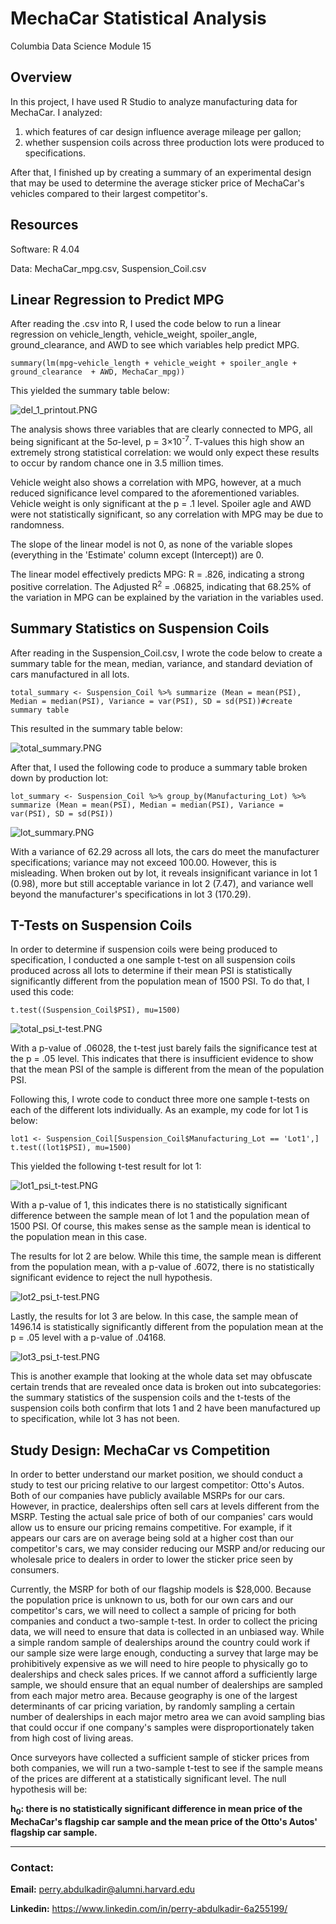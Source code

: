 # MechaCar Statistical Analysis
Columbia Data Science Module 15

## Overview
In this project, I have used R Studio to analyze manufacturing data for MechaCar. I analyzed: 
1) which features of car design influence average mileage per gallon; 
2) whether suspension coils across three production lots were produced to specifications.

After that, I finished up by creating a summary of an experimental design that may be used to determine the average sticker price of MechaCar's vehicles compared to their largest competitor's.

## Resources
Software: R 4.04

Data: MechaCar_mpg.csv, Suspension_Coil.csv

## Linear Regression to Predict MPG
After reading the .csv into R, I used the code below to run a linear regression on vehicle_length, vehicle_weight, spoiler_angle, ground_clearance, and AWD to see which variables help predict MPG. 

```
summary(lm(mpg~vehicle_length + vehicle_weight + spoiler_angle + ground_clearance  + AWD, MechaCar_mpg))
```
This yielded the summary table below: 

![del_1_printout.PNG](Resources/del_1_printout.PNG)

The analysis shows three variables that are clearly connected to MPG, all being significant at the 5σ-level, p = 3×10<sup>-7</sup>. T-values this high show an extremely strong statistical correlation: we would only expect these results to occur by random chance one in 3.5 million times.

Vehicle weight also shows a correlation with MPG, however, at a much reduced significance level compared to the aforementioned variables. Vehicle weight is only significant at the p = .1 level. Spoiler agle and AWD were not statistically significant, so any correlation with MPG may be due to randomness. 

The slope of the linear model is not 0, as none of the variable slopes (everything in the 'Estimate' column except (Intercept)) are 0.

The linear model effectively predicts MPG: R = .826, indicating a strong positive correlation. The Adjusted R<sup>2</sup> = .06825, indicating that 68.25% of the variation in MPG can be explained by the variation in the variables used.


## Summary Statistics on Suspension Coils

After reading in the Suspension_Coil.csv, I wrote the code below to create a summary table for the mean, median, variance, and standard deviation of cars manufactured in all lots. 

```
total_summary <- Suspension_Coil %>% summarize (Mean = mean(PSI), Median = median(PSI), Variance = var(PSI), SD = sd(PSI))#create summary table
```
This resulted in the summary table below: 

![total_summary.PNG](Resources/total_summary.PNG)

After that, I used the following code to produce a summary table broken down by production lot: 

```
lot_summary <- Suspension_Coil %>% group_by(Manufacturing_Lot) %>% summarize (Mean = mean(PSI), Median = median(PSI), Variance = var(PSI), SD = sd(PSI))
```

![lot_summary.PNG](Resources/lot_summary.PNG)

With a variance of 62.29 across all lots, the cars do meet the manufacturer specifications; variance may not exceed 100.00. However, this is misleading. When broken out by lot, it reveals insignificant variance in lot 1 (0.98), more but still acceptable variance in lot 2 (7.47), and variance well beyond the manufacturer's specifications in lot 3 (170.29).

## T-Tests on Suspension Coils

In order to determine if suspension coils were being produced to specification, I conducted a one sample t-test on all suspension coils produced across all lots to determine if their mean PSI is statistically significantly different from the population mean of 1500 PSI. To do that, I used this code: 

```
t.test((Suspension_Coil$PSI), mu=1500)
```

![total_psi_t-test.PNG](Resources/total_psi_t-test.PNG)

With a p-value of .06028, the t-test just barely fails the significance test at the p = .05 level. This indicates that there is insufficient evidence to show that the mean PSI of the sample is different from the mean of the population PSI. 

Following this, I wrote code to conduct three more one sample t-tests on each of the different lots individually. As an example, my code for lot 1 is below: 

```
lot1 <- Suspension_Coil[Suspension_Coil$Manufacturing_Lot == 'Lot1',]
t.test((lot1$PSI), mu=1500)
```

This yielded the following t-test result for lot 1: 

![lot1_psi_t-test.PNG](Resources/lot1_psi_t-test.PNG)

With a p-value of 1, this indicates there is no statistically significant difference between the sample mean of lot 1 and the population mean of 1500 PSI. Of course, this makes sense as the sample mean is identical to the population mean in this case. 

The results for lot 2 are below. While this time, the sample mean is different from the population mean, with a p-value of .6072, there is no statistically significant evidence to reject the null hypothesis. 

![lot2_psi_t-test.PNG](Resources/lot2_psi_t-test.PNG)

Lastly, the results for lot 3 are below. In this case, the sample mean of 1496.14 is statistically significantly different from the population mean at the p = .05 level with a p-value of .04168.

![lot3_psi_t-test.PNG](Resources/lot3_psi_t-test.PNG)

This is another example that looking at the whole data set may obfuscate certain trends that are revealed once data is broken out into subcategories: the summary statistics of the suspension coils and the t-tests of the suspension coils both confirm that lots 1 and 2 have been manufactured up to specification, while lot 3 has not been.

## Study Design: MechaCar vs Competition

In order to better understand our market position, we should conduct a study to test our pricing relative to our largest competitor: Otto's Autos. Both of our companies have publicly available MSRPs for our cars. However, in practice, dealerships often sell cars at levels different from the MSRP. Testing the actual sale price of both of our companies' cars would allow us to ensure our pricing remains competitive. For example, if it appears our cars are on average being sold at a higher cost than our competitor's cars, we may consider reducing our MSRP and/or reducing our wholesale price to dealers in order to lower the sticker price seen by consumers. 

Currently, the MSRP for both of our flagship models is $28,000. Because the population price is unknown to us, both for our own cars and our competitor's cars, we will need to collect a sample of pricing for both companies and conduct a two-sample t-test. In order to collect the pricing data, we will need to ensure that data is collected in an unbiased way. While a simple random sample of dealerships around the country could work if our sample size were large enough, conducting a survey that large may be prohibitively expensive as we will need to hire people to physically go to dealerships and check sales prices. If we cannot afford a sufficiently large sample, we should ensure that an equal number of dealerships are sampled from each major metro area. Because geography is one of the largest determinants of car pricing variation, by randomly sampling a certain number of dealerships in each major metro area we can avoid sampling bias that could occur if one company's samples were disproportionately taken from high cost of living areas.

Once surveyors have collected a sufficient sample of sticker prices from both companies, we will run a two-sample t-test to see if the sample means of the prices are different at a statistically significant level. The null hypothesis will be: 


**h<sub>0</sub>: there is no statistically significant difference in mean price of the MechaCar's flagship car sample and the mean price of the Otto's Autos' flagship car sample.**
 


-----

### **Contact:**

**Email:** perry.abdulkadir@alumni.harvard.edu

**Linkedin:** https://www.linkedin.com/in/perry-abdulkadir-6a255199/
